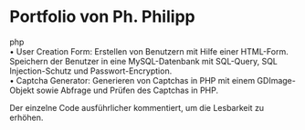# Portfolio von Ph. Philipp

<html><link rel="stylesheet" href="https://fonts.googleapis.com/css2?family=Material+Symbols+Outlined:opsz,wght,FILL,GRAD@20..48,100..700,0..1,-50..200" />
<style>
.material-symbols-outlined {
  font-variation-settings:
  'FILL' 0,
  'wght' 400,
  'GRAD' 0,
  'opsz' 48
}
</style>

<span class="material-symbols-outlined">php</span><br></html>
• User Creation Form: Erstellen von Benutzern mit Hilfe einer HTML-Form. Speichern der Benutzer in eine MySQL-Datenbank mit SQL-Query, SQL Injection-Schutz und Passwort-Encryption.<br>
• Captcha Generator: Generieren von Captchas in PHP mit einem GDImage-Objekt sowie Abfrage und Prüfen des Captchas in PHP.

Der einzelne Code ausführlicher kommentiert, um die Lesbarkeit zu erhöhen.

